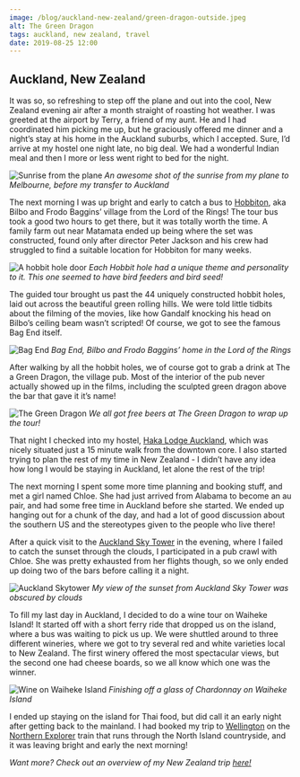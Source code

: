 ```yaml
---
image: /blog/auckland-new-zealand/green-dragon-outside.jpeg
alt: The Green Dragon
tags: auckland, new zealand, travel
date: 2019-08-25 12:00
---
```


## Auckland, New Zealand

It was so, so refreshing to step off the plane and out into the cool, New Zealand evening air after a month straight of roasting hot weather. I was greeted at the airport by Terry, a friend of my aunt. He and I had coordinated him picking me up, but he graciously offered me dinner and a night’s stay at his home in the Auckland suburbs, which I accepted. Sure, I’d arrive at my hostel one night late, no big deal. We had a wonderful Indian meal and then I more or less went right to bed for the night.

![Sunrise from the plane](/blog/auckland-new-zealand/plane.jpeg)
*An awesome shot of the sunrise from my plane to Melbourne, before my transfer to Auckland*

The next morning I was up bright and early to catch a bus to [Hobbiton](https://www.hobbitontours.com/en/), aka Bilbo and Frodo Baggins’ village from the Lord of the Rings! The tour bus took a good two hours to get there, but it was totally worth the time. A family farm out near Matamata ended up being where the set was constructed, found only after director Peter Jackson and his crew had struggled to find a suitable location for Hobbiton for many weeks.

![A hobbit hole door](/blog/auckland-new-zealand/hobbit-hole-door.jpeg)
*Each Hobbit hole had a unique theme and personality to it. This one seemed to have bird feeders and bird seed!*

The guided tour brought us past the 44 uniquely constructed hobbit holes, laid out across the beautiful green rolling hills. We were told little tidbits about the filming of the movies, like how Gandalf knocking his head on Bilbo’s ceiling beam wasn’t scripted! Of course, we got to see the famous Bag End itself.

![Bag End](/blog/auckland-new-zealand/bag-end.jpeg)
*Bag End, Bilbo and Frodo Baggins’ home in the Lord of the Rings*

After walking by all the hobbit holes, we of course got to grab a drink at The a Green Dragon, the village pub. Most of the interior of the pub never actually showed up in the films, including the sculpted green dragon above the bar that gave it it’s name!

![The Green Dragon](/blog/auckland-new-zealand/green-dragon.jpeg)
*We all got free beers at The Green Dragon to wrap up the tour!*

That night I checked into my hostel, [Haka Lodge Auckland](https://www.hakalodge.com/lodges/haka-lodge-auckland/), which was nicely situated just a 15 minute walk from the downtown core. I also started trying to plan the rest of my time in New Zealand - I didn’t have any idea how long I would be staying in Auckland, let alone the rest of the trip!

The next morning I spent some more time planning and booking stuff, and met a girl named Chloe. She had just arrived from Alabama to become an au pair, and had some free time in Auckland before she started. We ended up hanging out for a chunk of the day, and had a lot of good discussion about the southern US and the stereotypes given to the people who live there!

After a quick visit to the [Auckland Sky Tower](https://www.skycityauckland.co.nz/sky-tower/) in the evening, where I failed to catch the sunset through the clouds, I participated in a pub crawl with Chloe. She was pretty exhausted from her flights though, so we only ended up doing two of the bars before calling it a night.

![Auckland Skytower](/blog/auckland-new-zealand/tower.jpeg)
*My view of the sunset from Auckland Sky Tower was obscured by clouds*

To fill my last day in Auckland, I decided to do a wine tour on Waiheke Island! It started off with a short ferry ride that dropped us on the island, where a bus was waiting to pick us up. We were shuttled around to three different wineries, where we got to try several red and white varieties local to New Zealand. The first winery offered the most spectacular views, but the second one had cheese boards, so we all know which one was the winner.

![Wine on Waiheke Island](/blog/auckland-new-zealand/wine.jpeg)
*Finishing off a glass of Chardonnay on Waiheke Island*

I ended up staying on the island for Thai food, but did call it an early night after getting back to the mainland. I had booked my trip to [Wellington](/post/wellington-new-zealand) on the [Northern Explorer](https://www.greatjourneysofnz.co.nz/northern-explorer/) train that runs through the North Island countryside, and it was leaving bright and early the next morning!

*Want more? Check out an overview of my New Zealand trip [here!](/post/new-zealand-100-pure-new-zealand)*
